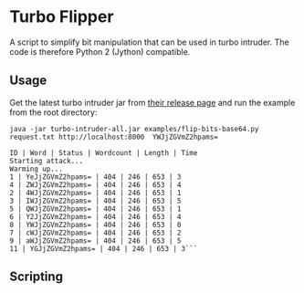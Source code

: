 # Turbo Flipper
A script to simplify bit manipulation that can be used in turbo intruder. The code is therefore Python 2 (Jython) compatible.

## Usage
Get the latest turbo intruder jar from [their release page](https://github.com/PortSwigger/turbo-intruder/releases) and run the example from the root directory:
```
java -jar turbo-intruder-all.jar examples/flip-bits-base64.py request.txt http://localhost:8000  YWJjZGVmZ2hpams=
```

```
ID | Word | Status | Wordcount | Length | Time
Starting attack...
Warming up...
1 | YeJjZGVmZ2hpams= | 404 | 246 | 653 | 3
4 | ZWJjZGVmZ2hpams= | 404 | 246 | 653 | 4
2 | 4WJjZGVmZ2hpams= | 404 | 246 | 653 | 1
3 | IWJjZGVmZ2hpams= | 404 | 246 | 653 | 5
5 | QWJjZGVmZ2hpams= | 404 | 246 | 653 | 1
6 | Y2JjZGVmZ2hpams= | 404 | 246 | 653 | 4
8 | YWJjZGVmZ2hpams= | 404 | 246 | 653 | 0
7 | cWJjZGVmZ2hpams= | 404 | 246 | 653 | 2
9 | aWJjZGVmZ2hpams= | 404 | 246 | 653 | 5
11 | YGJjZGVmZ2hpams= | 404 | 246 | 653 | 3```
```

## Scripting

